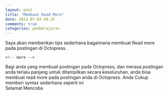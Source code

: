 ```yaml
---
layout: post
title: "Membuat Read More"
date: 2013-07-03 08:25
comments: true
categories: pembelajaran
---
```


Saya akan memberikan tips sederhana
bagaimana membuat Read more pada postingan
di Octopress.

<!-- more -->

```
<!-- more -->
```

Bagi anda yang membuat postingan pada
Octopress, dan merasa postingan anda
terlalu panjang untuk ditampilkan secara
keseluruhan, anda bisa membuat read more pada postingan anda di Octopress. Anda
Cukup memberi syntax sederhana seperti ini
<br />
Selamat Mencoba
